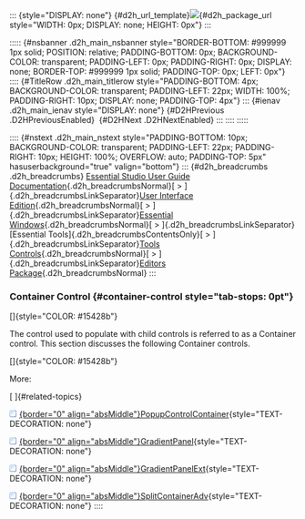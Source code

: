 ::: {style="DISPLAY: none"}
[](ms-xhelp:///?Id=d2h_url_template){#d2h_url_template}![](!package_url!){#d2h_package_url style="WIDTH: 0px; DISPLAY: none; HEIGHT: 0px"}
:::

::::: {#nsbanner .d2h_main_nsbanner style="BORDER-BOTTOM: #999999 1px solid; POSITION: relative; PADDING-BOTTOM: 0px; BACKGROUND-COLOR: transparent; PADDING-LEFT: 0px; PADDING-RIGHT: 0px; DISPLAY: none; BORDER-TOP: #999999 1px solid; PADDING-TOP: 0px; LEFT: 0px"}
:::: {#TitleRow .d2h_main_titlerow style="PADDING-BOTTOM: 4px; BACKGROUND-COLOR: transparent; PADDING-LEFT: 22px; WIDTH: 100%; PADDING-RIGHT: 10px; DISPLAY: none; PADDING-TOP: 4px"}
::: {#ienav .d2h_main_ienav style="DISPLAY: none"}
[](ms-xhelp:///?Id=55bb0594-f931-43c7-814b-d6f9bdb90f40){#D2HPrevious .D2HPreviousEnabled}  [](ms-xhelp:///?Id=88cb6f22-0ac9-4a93-a4f2-8f23701bdb67){#D2HNext .D2HNextEnabled}
:::
::::
:::::

:::: {#nstext .d2h_main_nstext style="PADDING-BOTTOM: 10px; BACKGROUND-COLOR: transparent; PADDING-LEFT: 22px; PADDING-RIGHT: 10px; HEIGHT: 100%; OVERFLOW: auto; PADDING-TOP: 5px" hasuserbackground="true" valign="bottom"}
::: {#d2h_breadcrumbs .d2h_breadcrumbs}
[Essential Studio User Guide Documentation](ms-xhelp:///?Id=12457748-09e3-4d74-a240-8e049cedf030){.d2h_breadcrumbsNormal}[ \> ]{.d2h_breadcrumbsLinkSeparator}[User Interface Edition](ms-xhelp:///?Id=c29296b7-531c-413b-a0ec-488ca1f7f669){.d2h_breadcrumbsNormal}[ \> ]{.d2h_breadcrumbsLinkSeparator}[Essential Windows](ms-xhelp:///?Id=e60759d8-47a4-4570-9d7a-16a68d63f2ea){.d2h_breadcrumbsNormal}[ \> ]{.d2h_breadcrumbsLinkSeparator}[Essential Tools]{.d2h_breadcrumbsContentsOnly}[ \> ]{.d2h_breadcrumbsLinkSeparator}[Tools Controls](ms-xhelp:///?Id=13c3c4f4-9d16-4b69-93f2-7e98eec67452){.d2h_breadcrumbsNormal}[ \> ]{.d2h_breadcrumbsLinkSeparator}[Editors Package](ms-xhelp:///?Id=334df71a-b16f-406d-becf-449486f5c791){.d2h_breadcrumbsNormal}
:::

### Container Control {#container-control style="tab-stops: 0pt"}

[]{style="COLOR: #15428b"} 

The control used to populate with child controls is referred to as a Container control. This section discusses the following Container controls.

[]{style="COLOR: #15428b"} 

More:

[ ]{#related-topics}

[![](button.gif){border="0" align="absMiddle"}PopupControlContainer](ms-xhelp:///?Id=d9c42b34-9588-42c1-b16e-2db9978a9dea){style="TEXT-DECORATION: none"}

[![](button.gif){border="0" align="absMiddle"}GradientPanel](ms-xhelp:///?Id=50e893d5-793c-4466-b538-bb7121706b7c){style="TEXT-DECORATION: none"}

[![](button.gif){border="0" align="absMiddle"}GradientPanelExt](ms-xhelp:///?Id=bb66cf16-9773-4e21-8227-d4457c865091){style="TEXT-DECORATION: none"}

[![](button.gif){border="0" align="absMiddle"}SplitContainerAdv](ms-xhelp:///?Id=c24cbbc5-1531-4b8a-9220-5f3dc4798049){style="TEXT-DECORATION: none"}
::::
